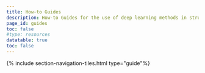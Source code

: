 ```yaml
---
title: How-to Guides
description: How-to Guides for the use of deep learning methods in structural biology.
page_id: guides
toc: false
#type: resources
datatable: true
toc: false
---
```


{% include section-navigation-tiles.html type="guide"%}
